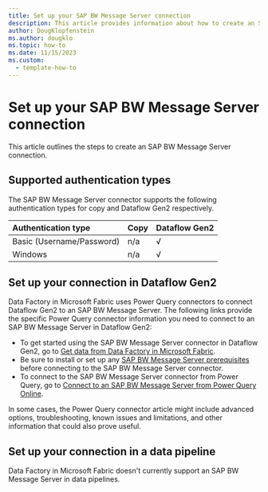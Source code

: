 ```yaml
---
title: Set up your SAP BW Message Server connection
description: This article provides information about how to create an SAP BW Message Server connection in Microsoft Fabric.
author: DougKlopfenstein
ms.author: dougklo
ms.topic: how-to
ms.date: 11/15/2023
ms.custom:
  - template-how-to
---
```


# Set up your SAP BW Message Server connection

This article outlines the steps to create an SAP BW Message Server connection.


## Supported authentication types

The SAP BW Message Server connector supports the following authentication types for copy and Dataflow Gen2 respectively.  

|Authentication type |Copy |Dataflow Gen2 |
|:---|:---|:---|
|Basic (Username/Password)| n/a | √ |
|Windows| n/a | √ |

## Set up your connection in Dataflow Gen2

Data Factory in Microsoft Fabric uses Power Query connectors to connect Dataflow Gen2 to an SAP BW Message Server. The following links provide the specific Power Query connector information you need to connect to an SAP BW Message Server in Dataflow Gen2:

- To get started using the SAP BW Message Server connector in Dataflow Gen2, go to [Get data from Data Factory in Microsoft Fabric](/power-query/where-to-get-data#get-data-from-data-factory-in-microsoft-fabric-preview).
- Be sure to install or set up any [SAP BW Message Server prerequisites](/power-query/connectors/sap-bw/message-setup-and-connect#prerequisites) before connecting to the SAP BW Message Server connector.
- To connect to the SAP BW Message Server connector from Power Query, go to [Connect to an SAP BW Message Server from Power Query Online](/power-query/connectors/sap-bw/message-setup-and-connect#connect-to-an-sap-bw-message-server-from-power-query-online).

In some cases, the Power Query connector article might include advanced options, troubleshooting, known issues and limitations, and other information that could also prove useful.

## Set up your connection in a data pipeline

Data Factory in Microsoft Fabric doesn't currently support an SAP BW Message Server in data pipelines.
